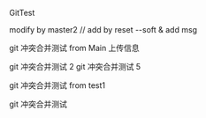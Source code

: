 GitTest




modify by master2 // add by reset --soft  & add msg

git 冲突合并测试 from Main 上传信息


git 冲突合并测试 2  git 冲突合并测试 5


git 冲突合并测试 from test1


git 冲突合并测试
